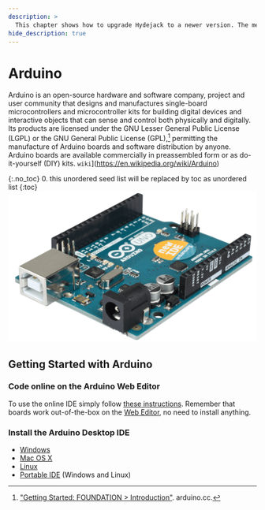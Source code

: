 ```yaml
---
description: >
  This chapter shows how to upgrade Hydejack to a newer version. The method depends on how you've installed Hydejack.
hide_description: true
---
```


# Arduino
Arduino is an open-source hardware and software company, project and user community that designs and manufactures single-board microcontrollers and microcontroller kits for building digital devices and interactive objects that can sense and control both physically and digitally. Its products are licensed under the GNU Lesser General Public License (LGPL) or the GNU General Public License (GPL),[^1] permitting the manufacture of Arduino boards and software distribution by anyone. Arduino boards are available commercially in preassembled form or as do-it-yourself (DIY) kits.  `wiki`](https://en.wikipedia.org/wiki/Arduino)  


{:.no_toc}
0. this unordered seed list will be replaced by toc as unordered list
{:toc}
![Screenshot](/assets/img/docs/arduino_uno.png)

## Getting Started with Arduino
### Code online on the Arduino Web Editor
To use the online IDE simply follow [these instructions](https://create.arduino.cc/projecthub/Arduino_Genuino/getting-started-with-arduino-web-editor-4b3e4a). Remember that boards work out-of-the-box on the [Web Editor](https://create.arduino.cc/editor), no need to install anything.

### Install the Arduino Desktop IDE
* [Windows](https://www.arduino.cc/en/Guide/Windows)
* [Mac OS X](https://www.arduino.cc/en/Guide/MacOSX)
* [Linux](https://www.arduino.cc/en/Guide/Linux)
* [Portable IDE](https://www.arduino.cc/en/Guide/PortableIDE) (Windows and Linux)


[^1]: ["Getting Started: FOUNDATION > Introduction"](https://www.arduino.cc/en/guide/introduction). arduino.cc.